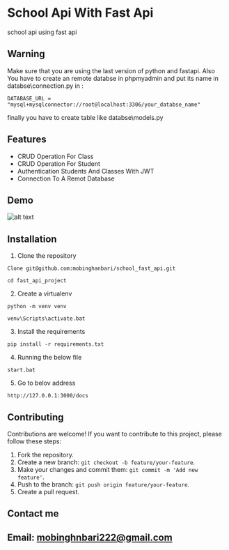 # School Api With Fast Api

school api using fast api

## Warning
Make sure that you are using the last version of python and fastapi.
Also You have to create an remote databse in phpmyadmin and put its name in databse\connection.py in :
```
DATABASE_URL = "mysql+mysqlconnector://root@localhost:3306/your_databse_name"
```
finally you have to create table like databse\models.py

## Features
- CRUD Operation For Class
- CRUD Operation For Student
- Authentication Students And Classes With JWT
- Connection To A Remot Database

## Demo
![alt text](https://uploadkon.ir/uploads/0a9e13_23demo.png)
## Installation
1. Clone the repository
```
Clone git@github.com:mobinghanbari/school_fast_api.git
```
```
cd fast_api_project
```
2. Create a virtualenv
```
python -m venv venv
```
```
venv\Scripts\activate.bat
```

3. Install the requirements
```
pip install -r requirements.txt
```
4. Running the below file
```
start.bat
```

5. Go to belov address
```
http://127.0.0.1:3000/docs
```
## Contributing

Contributions are welcome! If you want to contribute to this project, please follow these steps:

1. Fork the repository.
2. Create a new branch: `git checkout -b feature/your-feature`.
3. Make your changes and commit them: `git commit -m 'Add new feature'`.
4. Push to the branch: `git push origin feature/your-feature`.
5. Create a pull request.


## Contact me
## Email: mobinghnbari222@gmail.com
